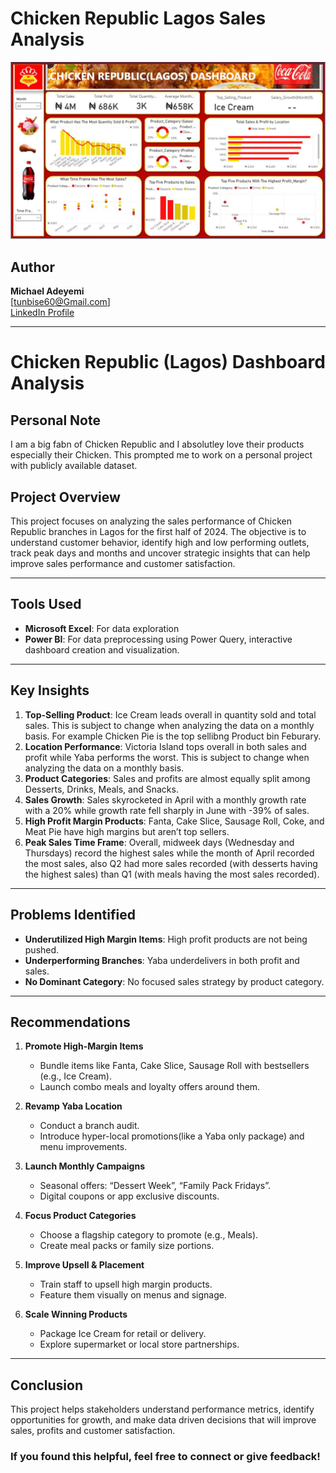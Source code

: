# Chicken Republic Lagos Sales Analysis 

![Dashboard](/Images/Project%201%20image%204.JPG)




## Author

**Michael Adeyemi**  
[tunbise60@Gmail.com]  
[LinkedIn Profile](https://www.linkedin.com/in/adekunle-adeyemi-80b578187/)

---



# Chicken Republic (Lagos) Dashboard Analysis

## Personal Note

I am a big fabn of Chicken Republic and I absolutley love their products especially their Chicken. This prompted me to work on a personal project with publicly available dataset.

## Project Overview

This project focuses on analyzing the sales performance of Chicken Republic branches in Lagos for the first half of 2024. The objective is to understand customer behavior, identify high and low performing outlets, track peak days and months  and uncover strategic insights that can help improve sales performance and customer satisfaction.

---

##  Tools Used

- **Microsoft Excel**: For data exploration
- **Power BI**: For data preprocessing using Power Query, interactive dashboard creation and visualization.

---
##  Key Insights

1. **Top-Selling Product**: Ice Cream leads overall in quantity sold and total sales. This is subject to change when  analyzing the data on a monthly basis. For example Chicken Pie is the top sellibng Product bin Feburary.
2. **Location Performance**: Victoria Island tops overall in both sales and profit while Yaba performs the worst. This is subject to change when  analyzing the data on a monthly basis.
3. **Product Categories**: Sales and profits are almost equally split among Desserts, Drinks, Meals, and Snacks.
4. **Sales Growth**: Sales skyrocketed in April with a monthly growth rate with a 20% while growth rate fell sharply in June with -39% of sales.
5. **High Profit Margin Products**: Fanta, Cake Slice, Sausage Roll, Coke, and Meat Pie have high margins but aren’t top sellers.
6. **Peak Sales Time Frame**: Overall, midweek days (Wednesday and Thursdays) record the highest sales while the month of April recorded the most sales, also Q2 had more sales recorded (with desserts having the highest sales) than Q1 (with meals having the most sales recorded).

---

##  Problems Identified

- **Underutilized High Margin Items**: High profit products are not being pushed.
- **Underperforming Branches**: Yaba underdelivers in both profit and sales.
- **No Dominant Category**: No focused sales strategy by product category.

---

##  Recommendations

1. **Promote High-Margin Items**
   - Bundle items like Fanta, Cake Slice, Sausage Roll with bestsellers (e.g., Ice Cream).
   - Launch combo meals and loyalty offers around them.

2. **Revamp Yaba Location**
   - Conduct a branch audit.
   - Introduce hyper-local promotions(like a Yaba only package) and menu improvements.

3. **Launch Monthly Campaigns**
   - Seasonal offers: “Dessert Week”, “Family Pack Fridays”.
   - Digital coupons or app exclusive discounts.

4. **Focus Product Categories**
   - Choose a flagship category to promote (e.g., Meals).
   - Create meal packs or family size portions.

5. **Improve Upsell & Placement**
   - Train staff to upsell high margin products.
   - Feature them visually on menus and signage.

6. **Scale Winning Products**
   - Package Ice Cream for retail or delivery.
   - Explore supermarket or local store partnerships.

---

## Conclusion

This project helps stakeholders understand performance metrics, identify opportunities for growth, and make data driven decisions that will improve sales, profits and customer satisfaction.


### If you found this helpful, feel free to connect or give feedback!
